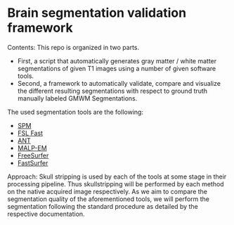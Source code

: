 # Brain segmentation validation framework

Contents:
This repo is organized in two parts.

- First, a script that automatically generates gray matter / white matter segmentations of given T1 images using a number of given software tools.
- Second, a framework to automatically validate, compare and visualize the different resulting segmentations with respect to ground truth manually labeled GMWM Segmentations.

The used segmentation tools are the following:

- [SPM](https://www.fil.ion.ucl.ac.uk/spm/software/spm12/)
- [FSL Fast](https://www.fil.ion.ucl.ac.uk/spm/software/spm12/)
- [ANT](http://stnava.github.io/ANTs/)
- [MALP-EM](http://stnava.github.io/ANTs/)
- [FreeSurfer](https://surfer.nmr.mgh.harvard.edu/)
- [FastSurfer](https://surfer.nmr.mgh.harvard.edu/)


Approach:
Skull stripping is used by each of the tools at some stage in their processing pipeline.
Thus skullstripping will be performed by each method on the native acquired image respectively.
As we aim to compare the segmentation quality of the aforementioned tools, we will perform the segmentation following the standard procedure as detailed by the respective documentation.
